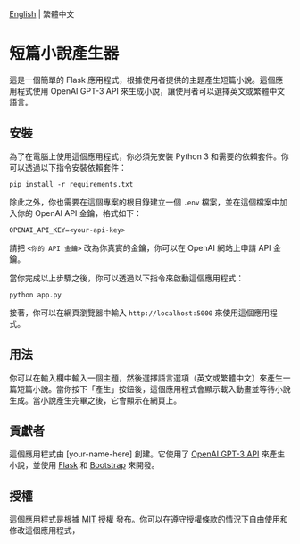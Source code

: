[English](https://github.com/cycleapple/StoryGenerator/blob/main/README.md) | 繁體中文

# 短篇小說產生器

這是一個簡單的 Flask 應用程式，根據使用者提供的主題產生短篇小說。這個應用程式使用 OpenAI GPT-3 API 來生成小說，讓使用者可以選擇英文或繁體中文語言。

## 安裝

為了在電腦上使用這個應用程式，你必須先安裝 Python 3 和需要的依賴套件。你可以透過以下指令安裝依賴套件：

```
pip install -r requirements.txt
```


除此之外，你也需要在這個專案的根目錄建立一個 `.env` 檔案，並在這個檔案中加入你的 OpenAI API 金鑰，格式如下：


````
OPENAI_API_KEY=<your-api-key>
````


請把 `<你的 API 金鑰>` 改為你真實的金鑰，你可以在 OpenAI 網站上申請 API 金鑰。

當你完成以上步驟之後，你可以透過以下指令來啟動這個應用程式：


````
python app.py
````


接著，你可以在網頁瀏覽器中輸入 `http://localhost:5000` 來使用這個應用程式。

## 用法

你可以在輸入欄中輸入一個主題，然後選擇語言選項（英文或繁體中文）來產生一篇短篇小說。當你按下「產生」按鈕後，這個應用程式會顯示載入動畫並等待小說生成。當小說產生完畢之後，它會顯示在網頁上。

## 貢獻者

這個應用程式由 [your-name-here] 創建。它使用了 [OpenAI GPT-3 API](https://openai.com/api/) 來產生小說，並使用 [Flask](https://flask.palletsprojects.com/en/2.1.x/) 和 [Bootstrap](https://getbootstrap.com/) 來開發。

## 授權

這個應用程式是根據 [MIT 授權](LICENSE) 發布。你可以在遵守授權條款的情況下自由使用和修改這個應用程式，
